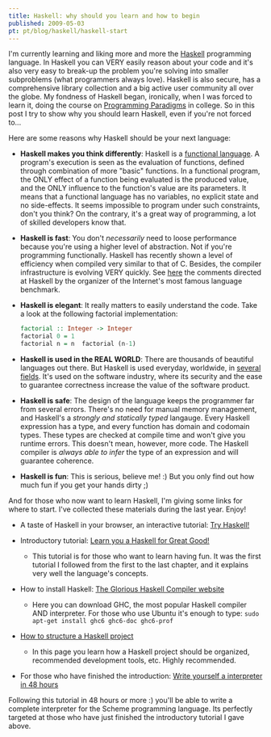 ```yaml
---
title: Haskell: why should you learn and how to begin
published: 2009-05-03
pt: pt/blog/haskell/haskell-start
---
```


I'm currently learning and liking more and more the [Haskell][1] programming language.
In Haskell you can VERY easily reason about your code
and it's also very easy to break-up the problem you're solving into smaller subproblems (what programmers always love).
Haskell is also secure, has a comprehensive library collection and a big active user community all over the globe.
My fondness of Haskell began, ironically, when I was forced to learn it, doing the course on [Programming Paradigms][2] in college.
So in this post I try to show why you should learn Haskell, even if you're not forced to...

Here are some reasons why Haskell should be your next language:

  * **Haskell makes you think differently**: Haskell is a [functional language][3].
    A program's execution is seen as the evaluation of functions, defined through combination of more "basic" functions.
    In a functional program, the ONLY effect of a function being evaluated is the produced value,
    and the ONLY influence to the function's value are its parameters.
    It means that a functional language has no variables, no explicit state and no side-effects.
    It seems impossible to program under such constraints, don't you think?
    On the contrary, it's a great way of programming, a lot of skilled developers know that.

  * **Haskell is fast**: You don't _necessarily_ need to loose performance because you're using a higher level of abstraction.
    Not if you're programming functionally. Haskell has recently shown a level of efficiency when compiled very similar to that of C.
    Besides, the compiler infrastructure is evolving VERY quickly.
    See [here][4] the comments directed at Haskell by the organizer of the Internet's most famous language benchmark.

  * **Haskell is elegant**: It really matters to easily understand the code. Take a look at the following factorial implementation:

    ```haskell
    factorial :: Integer -> Integer
    factorial 0 = 1
    factorial n = n  factorial (n-1)
    ```

  * **Haskell is used in the REAL WORLD**: There are thousands of beautiful languages out there.
    But Haskell is used everyday, worldwide, in [several fields][5].
    It's used on the software industry, where its security and the ease to guarantee correctness increase the value of the software product.

  * **Haskell is safe**: The design of the language keeps the programmer far from several errors.
    There's no need for manual memory management, and Haskell's a _strongly and statically typed_ langauge.
    Every Haskell expression has a type, and every function has domain and codomain types.
    These types are checked at compile time and won't give you runtime errors.
    This doesn't mean, however, more code. The Haskell compiler is _always able to infer_ the type of an expression and will guarantee coherence.

  * **Haskell is fun**: This is serious, believe me! :)
    But you only find out how much fun if you get your hands dirty ;)

And for those who now want to learn Haskell, I'm giving some links for where to start. I've collected these materials during the last year. Enjoy!

  * A taste of Haskell in your browser, an interactive tutorial: [Try Haskell!][6]

  * Introductory tutorial: [Learn you a Haskell for Great Good!][7]
      + This tutorial is for those who want to learn having fun.
        It was the first tutorial I followed from the first to the last chapter, and it explains very well the language's concepts.

  * How to install Haskell: [The Glorious Haskell Compiler website][8]
      + Here you can download GHC, the most popular Haskell compiler AND interpreter.
        For those who use Ubuntu it's enough to type: `sudo apt-get install ghc6 ghc6-doc ghc6-prof`

  * [How to structure a Haskell project][9]
      + In this page you learn how a Haskell project should be organized, recommended development tools, etc. Highly recommended.

  * For those who have finished the introduction: [Write yourself a interpreter in 48 hours][10]

Following this tutorial in 48 hours or more :)
you'll be able to write a complete interpreter for the Scheme programming language.
Its perfectly targeted at those who have just finished the introductory tutorial I gave above.

[1]: <http://www.haskell.org>
[2]: <http://en.wikipedia.org/wiki/Programming_paradigms>
[3]: <http://pt.wikipedia.org/wiki/Programa%C3%A7%C3%A3o_funcional>
[4]: <http://www.haskell.org//pipermail/haskell/2006-June/018127.html>
[5]: <http://www.haskell.org/haskellwiki/Haskell_in_practice>
[6]: <http://tryhaskell.org>
[7]: <http://learnyouahaskell.com/>
[8]: <http://haskell.org/ghc/download_ghc_6_10_2.html>
[9]: <http://www.haskell.org/haskellwiki/How_to_write_a_Haskell_program>
[10]: <http://en.wikibooks.org/wiki/Write_Yourself_a_Scheme_in_48_Hours>
